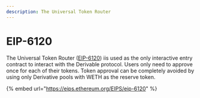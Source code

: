 ```yaml
---
description: The Universal Token Router
---
```


# EIP-6120

The Universal Token Router ([EIP-6120](https://eips.ethereum.org/EIPS/eip-6120)) iis used as the only interactive entry contract to interact with the Derivable protocol. Users only need to approve once for each of their tokens. Token approval can be completely avoided by using only Derivative pools with WETH as the reserve token.

{% embed url="https://eips.ethereum.org/EIPS/eip-6120" %}

